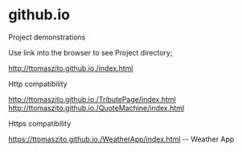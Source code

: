 # github.io

Project demonstrations

Use link into the browser to see Project directory;

http://ttomaszito.github.io./index.html

Http compatibility

http://ttomaszito.github.io./TributePage/index.html 
http://ttomaszito.github.io./QuoteMachine/index.html

Https compatibility 

https://ttomaszito.github.io./WeatherApp/index.html -- Weather App
